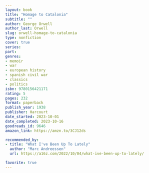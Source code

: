 ```yaml
---
layout: book
title: "Homage to Catalonia"
subtitle: ""
author: George Orwell
author_last: Orwell
slug: orwell-homage-to-catalonia
type: nonfiction
cover: true
series: 
part: 
genres:
- memoir
- war
- european history
- spanish civil war
- classics
- politics
isbn: 9780156421171
rating: 5
pages: 232
format: paperback
publish_year: 1938
publisher: Harcourt
date_started: 2023-10-01
date_completed: 2023-10-16
goodreads_id: 9646
amazon_link: https://amzn.to/3CJ12ds

recommended_by:
- title: "What I've Been Up To Lately"
  author: "Marc Andreessen"
  url: https://a16z.com/2022/10/04/what-ive-been-up-to-lately/

favorite: true
---
```

